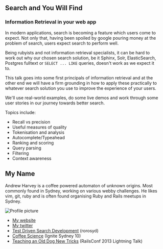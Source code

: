 ## Search and You Will Find
### Information Retrieval in your web app
In modern applications, search is becoming a feature which users come to
expect. Not only that, having been spoiled by google pouring money at the
problem of search, users expect search to perform well.

Being rubyists and not information retrieval specialists, it can be hard to work
out why our chosen search solution, be it Sphinx, Solr, ElasticSearch, Postgres
fulltext or `SELECT ... LIKE` queries, doesn't work as we expect it to.

This talk goes into some first principals of information retrieval and at the
other end we will have a firm grounding in how to apply these practically to
whatever search solution you use to improve the experience of your users.

We'll use real-world examples, do some live demos and work through some user
stories in our journey towards better search.

Topics include:
 - Recall vs precision
 - Useful measures of quality
 - Tokenisation and analysis
 - Autocomplete/Typeahead
 - Ranking and scoring
 - Query parsing
 - Filtering
 - Context awareness

## My Name

Andrew Harvey is a coffee powered automaton of unknown origins. Most commonly
found in Sydney, working on various webby challenges. He likes vim, git, ruby
and is often found organising Ruby and Rails meetups in Sydney.

![Profile picture](https://raw.github.com/mootpointer/rubyconfau-2014-cfp/master/talk-andrew_harvey-search_and_you_will_find/profile_picture.jpg)

- [My website](http://mootpointer.com)
- [My twitter](https://twitter.com/mootpointer)
- [Test Driven Search Development](http://www.slideshare.net/mootpointer/rorosyd-test-driven-search-development) (rorosyd)
- [Coffee Science](http://www.youtube.com/watch?v=XlUaL_cxXIc) (Ignite Sydney 10)
- [Teaching an Old Dog New Tricks](http://www.youtube.com/watch?v=4T24oUPPaFI&feature=player_embedded#t=2002) (RailsConf 2013 Lightning Talk)

